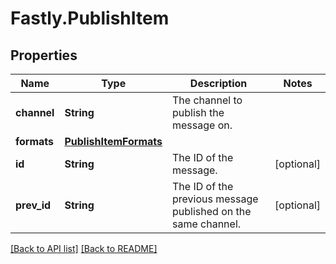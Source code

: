 # Fastly.PublishItem

## Properties

Name | Type | Description | Notes
------------ | ------------- | ------------- | -------------
**channel** | **String** | The channel to publish the message on. | 
**formats** | [**PublishItemFormats**](PublishItemFormats.md) |  | 
**id** | **String** | The ID of the message. | [optional] 
**prev_id** | **String** | The ID of the previous message published on the same channel. | [optional] 


[[Back to API list]](../../README.md#endpoints) [[Back to README]](../../README.md)
